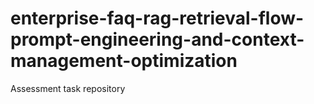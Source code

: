 # enterprise-faq-rag-retrieval-flow-prompt-engineering-and-context-management-optimization
Assessment task repository
